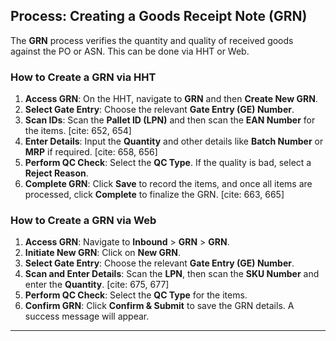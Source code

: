 ## Process: Creating a Goods Receipt Note (GRN)

The **GRN** process verifies the quantity and quality of received goods against the PO or ASN. This can be done via HHT or Web. 

### How to Create a GRN via HHT

1. **Access GRN**: On the HHT, navigate to **GRN** and then **Create New GRN**. 
2. **Select Gate Entry**: Choose the relevant **Gate Entry (GE) Number**. 
3. **Scan IDs**: Scan the **Pallet ID (LPN)** and then scan the **EAN Number** for the items. [cite: 652, 654]
4. **Enter Details**: Input the **Quantity** and other details like **Batch Number** or **MRP** if required. [cite: 658, 656]
5. **Perform QC Check**: Select the **QC Type**. If the quality is bad, select a **Reject Reason**. 
6. **Complete GRN**: Click **Save** to record the items, and once all items are processed, click **Complete** to finalize the GRN. [cite: 663, 665]

### How to Create a GRN via Web

1. **Access GRN**: Navigate to **Inbound** > **GRN** > **GRN**. 
2. **Initiate New GRN**: Click on **New GRN**. 
3. **Select Gate Entry**: Choose the relevant **Gate Entry (GE) Number**. 
4. **Scan and Enter Details**: Scan the **LPN**, then scan the **SKU Number** and enter the **Quantity**. [cite: 675, 677]
5. **Perform QC Check**: Select the **QC Type** for the items. 
6. **Confirm GRN**: Click **Confirm & Submit** to save the GRN details. A success message will appear. 

---